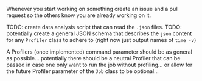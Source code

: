 Whenever you start working on something create an issue and a pull request so the others know you are already working on it.

TODO: create data analysis script that can read the `.json` files.
TODO: potentially create a general JSON schema that describes the `json` content for any `Profiler` class to adhere to
(right now just output names of `time -v`)

A Profilers (once implemented) command parameter should be as general as possible... potentially there should be a neutral Profiler that can be passed in case one 
only want to run the job without profiling... or allow for the future Profiler parameter of the `Job` class to be optional...
